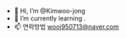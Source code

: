 - 👋 Hi, I’m @Kimwoo-jong
- 🌱 I’m currently learning .
- 📫 연락방법 wooj950713@naver.com 

<!---
Kimwoo-jong/Kimwoo-jong is a ✨ special ✨ repository because its `README.md` (this file) appears on your GitHub profile.
You can click the Preview link to take a look at your changes.
--->

